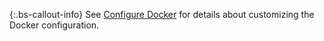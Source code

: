 {:.bs-callout-info}
See [Configure Docker]({{site.baseurl}}/cloud/docker/docker-config.html) for details about customizing the Docker configuration.
